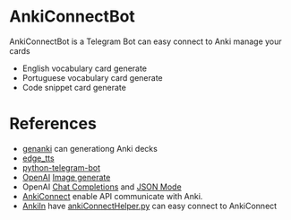 # AnkiConnectBot
AnkiConnectBot is a Telegram Bot can easy connect to Anki manage your cards

* English vocabulary card generate
* Portuguese vocabulary card generate
* Code snippet card generate

# References
* [genanki](https://github.com/kerrickstaley/genanki) can generationg Anki decks
* [edge_tts](https://github.com/rany2/edge-tts)
* [python-telegram-bot](https://docs.python-telegram-bot.org/en/v20.7/)
* [OpenAI](https://platform.openai.com/docs/api-reference) [Image generate](https://platform.openai.com/docs/guides/images/introduction)
* OpenAI [Chat Completions](https://platform.openai.com/docs/guides/text-generation/chat-completions-api) and [JSON Mode](https://platform.openai.com/docs/guides/text-generation/json-mode)
* [AnkiConnect](https://foosoft.net/projects/anki-connect/) enable API communicate with Anki.
* [AnkiIn](https://github.com/Clouder0/AnkiIn) have [ankiConnectHelper.py](https://github.com/Clouder0/AnkiIn/blob/main/AnkiIn/helper/ankiConnectHelper.py) can easy connect to AnkiConnect

